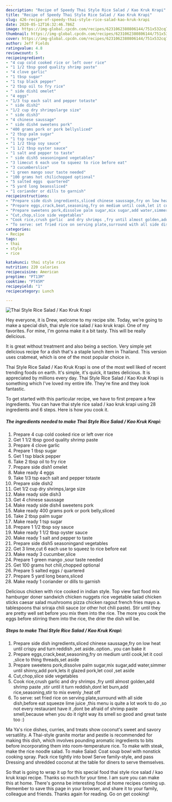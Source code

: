 ```yaml
---
description: "Recipe of Speedy Thai Style Rice Salad / Kao Kruk Krapi"
title: "Recipe of Speedy Thai Style Rice Salad / Kao Kruk Krapi"
slug: 426-recipe-of-speedy-thai-style-rice-salad-kao-kruk-krapi
date: 2020-05-12T16:32:46.786Z
image: https://img-global.cpcdn.com/recipes/6231062380806144/751x532cq70/thai-style-rice-salad-kao-kruk-krapi-recipe-main-photo.jpg
thumbnail: https://img-global.cpcdn.com/recipes/6231062380806144/751x532cq70/thai-style-rice-salad-kao-kruk-krapi-recipe-main-photo.jpg
cover: https://img-global.cpcdn.com/recipes/6231062380806144/751x532cq70/thai-style-rice-salad-kao-kruk-krapi-recipe-main-photo.jpg
author: Jeff Fields
ratingvalue: 4.8
reviewcount: 5
recipeingredient:
- "4 cup cold cooked rice or left over rice"
- "1 1/2 tbsp good quality shrimp paste"
- "4 clove garlic"
- "1 tbsp sugar"
- "1 tsp black pepper"
- "2 tbsp oil to fry rice"
- " side dish1 omelet"
- "4 eggs"
- "1/3 tsp each salt and pepper totaste"
- " side dish2"
- "1/2 cup dry shrimpslarge size"
- " side dish3"
- "4 chinese saussage"
- " side dish4 sweetens pork"
- "400 grams pork or pork bellysliced"
- "2 tbsp palm sugar"
- "1 tsp sugar"
- "1 1/2 tbsp soy sauce"
- "1 1/2 tbsp oyster sauce"
- "1 salt and pepper to taste"
- " side dish5 seasoningand vegetables"
- "3 limecut 6 each use to squeez to rice before eat"
- "3 cucumberslice"
- "1 green mango sour taste needed"
- "100 grams hot chilichopped optional"
- "5 salted eggs  quartered"
- "5 yard long beanssliced"
- "1 coriander or dills to garnish"
recipeinstructions:
- "Prepare side dish ingredients,sliced chinese saussage,fry on low heat until crispy and turn reddish ,set aside..option.. you can bake it"
- "Prepare eggs,crack,beat,seasoning,fry on medium until cook,let it cool ,slice to thing threads,set aside"
- "Prepare sweetens pork,dissolve palm sugar,mix sugar,add water,simmer until shinny,add pork,lets it glazed pork,let cool ,set aside"
- "Cut,chop,slice side vegetables"
- "Cook rice,crush garlic  and dry shrimps ,fry until almost golden,add shrimp paste ,stir until it turn reddish,dont let burn,add rice,seasoning,stir to mix evenly ,heat off"
- "To serve: set fried rice on serving plate,surround with all side dish,before eat squeeze lime juice ,this menu is quite a lot work to do ,so not every restaurant have it ,dont be afraid of shrimp paste smell,because when you do it right way its smell so good and great taste too :)"
categories:
- Recipe
tags:
- thai
- style
- rice

katakunci: thai style rice 
nutrition: 220 calories
recipecuisine: American
preptime: "PT13M"
cooktime: "PT45M"
recipeyield: "1"
recipecategory: Lunch

---
```



![Thai Style Rice Salad / Kao Kruk Krapi](https://img-global.cpcdn.com/recipes/6231062380806144/751x532cq70/thai-style-rice-salad-kao-kruk-krapi-recipe-main-photo.jpg)

Hey everyone, it is Drew, welcome to my recipe site. Today, we're going to make a special dish, thai style rice salad / kao kruk krapi. One of my favorites. For mine, I'm gonna make it a bit tasty. This will be really delicious.

It is great without treatment and also being a section. Very simple yet delicious recipe for a dish that&#39;s a staple lunch item in Thailand. This version uses crabmeat, which is one of the most popular choice in.

Thai Style Rice Salad / Kao Kruk Krapi is one of the most well liked of recent trending foods on earth. It's simple, it's quick, it tastes delicious. It is appreciated by millions every day. Thai Style Rice Salad / Kao Kruk Krapi is something which I've loved my entire life. They're fine and they look fantastic.


To get started with this particular recipe, we have to first prepare a few ingredients. You can have thai style rice salad / kao kruk krapi using 28 ingredients and 6 steps. Here is how you cook it.

<!--inarticleads1-->

##### The ingredients needed to make Thai Style Rice Salad / Kao Kruk Krapi:

1. Prepare 4 cup cold cooked rice or left over rice
1. Get 1 1/2 tbsp good quality shrimp paste
1. Prepare 4 clove garlic
1. Prepare 1 tbsp sugar
1. Get 1 tsp black pepper
1. Take 2 tbsp oil to fry rice
1. Prepare  side dish1 omelet
1. Make ready 4 eggs
1. Take 1/3 tsp each salt and pepper totaste
1. Prepare  side dish2
1. Get 1/2 cup dry shrimps,large size
1. Make ready  side dish3
1. Get 4 chinese saussage
1. Make ready  side dish4 sweetens pork
1. Make ready 400 grams pork or pork belly,sliced
1. Take 2 tbsp palm sugar
1. Make ready 1 tsp sugar
1. Prepare 1 1/2 tbsp soy sauce
1. Make ready 1 1/2 tbsp oyster sauce
1. Make ready 1 salt and pepper to taste
1. Prepare  side dish5 seasoningand vegetables
1. Get 3 lime,cut 6 each use to squeez to rice before eat
1. Make ready 3 cucumber,slice
1. Prepare 1 green mango ,sour taste needed
1. Get 100 grams hot chili,chopped optional
1. Prepare 5 salted eggs / quartered
1. Prepare 5 yard long beans,sliced
1. Make ready 1 coriander or dills to garnish


Delicious chicken with rice cooked in indian style. Top view fast food mix hamburger doner sandwich chicken nuggets rice vegetable salad chicken sticks caesar salad mushrooms pizza chicken ragout french fries mayo a. tablespoons thai sriraja chili sauce (or other hot chili paste). Stir until they are pretty well set before you mix them into the rice. The more you cook the eggs before stirring them into the rice, the drier the dish will be. 

<!--inarticleads2-->

##### Steps to make Thai Style Rice Salad / Kao Kruk Krapi:

1. Prepare side dish ingredients,sliced chinese saussage,fry on low heat until crispy and turn reddish ,set aside..option.. you can bake it
1. Prepare eggs,crack,beat,seasoning,fry on medium until cook,let it cool ,slice to thing threads,set aside
1. Prepare sweetens pork,dissolve palm sugar,mix sugar,add water,simmer until shinny,add pork,lets it glazed pork,let cool ,set aside
1. Cut,chop,slice side vegetables
1. Cook rice,crush garlic  and dry shrimps ,fry until almost golden,add shrimp paste ,stir until it turn reddish,dont let burn,add rice,seasoning,stir to mix evenly ,heat off
1. To serve: set fried rice on serving plate,surround with all side dish,before eat squeeze lime juice ,this menu is quite a lot work to do ,so not every restaurant have it ,dont be afraid of shrimp paste smell,because when you do it right way its smell so good and great taste too :)


Ma Ya&#39;s rice dishes, curries, and treats show coconut&#39;s sweet and savory versatility. A Thai-style granite mortar and pestle is recommended for making this dish, which involves pounding aromatic ingredients to bits before incorporating them into room-temperature rice. To make with steak, make the rice noodle salad. To make Salad: Coat soup bowl with nonstick cooking spray. Pack rice tightly into bowl Serve family-style, and pass Dressing and shredded coconut at the table for diners to serve themselves. 

So that is going to wrap it up for this special food thai style rice salad / kao kruk krapi recipe. Thanks so much for your time. I am sure you can make this at home. There's gonna be interesting food at home recipes coming up. Remember to save this page in your browser, and share it to your family, colleague and friends. Thanks again for reading. Go on get cooking!
